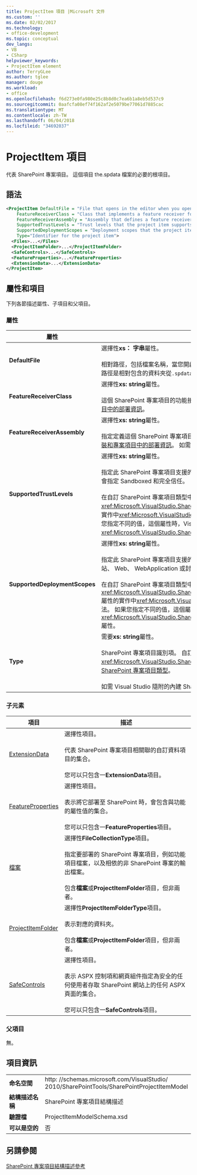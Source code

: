 ```yaml
---
title: ProjectItem 項目 |Microsoft 文件
ms.custom: ''
ms.date: 02/02/2017
ms.technology:
- office-development
ms.topic: conceptual
dev_langs:
- VB
- CSharp
helpviewer_keywords:
- ProjectItem element
author: TerryGLee
ms.author: tglee
manager: douge
ms.workload:
- office
ms.openlocfilehash: f6d273e0fa980e25c8b8d0c7ea6b1a8eb5d537c9
ms.sourcegitcommit: 0aafcfa08ef74f162af2e5079be77061d7885cac
ms.translationtype: MT
ms.contentlocale: zh-TW
ms.lasthandoff: 06/04/2018
ms.locfileid: "34692037"
---
```

# <a name="projectitem-element"></a>ProjectItem 項目
  代表 SharePoint 專案項目。 這個項目 the.spdata 檔案的必要的根項目。  
  
## <a name="syntax"></a>語法  
  
```xml  
<ProjectItem DefaultFile = "File that opens in the editor when you open the project item"  
    FeatureReceiverClass = "Class that implements a feature receiver for the project item"  
    FeatureReceiverAssembly = "Assembly that defines a feature receiver for the project item"  
    SupportedTrustLevels = "Trust levels that the project item supports"  
    SupportedDeploymentScopes = "Deployment scopes that the project item supports"  
    Type="Identifier for the project item">  
  <Files>...</Files>  
  <ProjectItemFolder>...</ProjectItemFolder>  
  <SafeControls>...</SafeControls>  
  <FeatureProperties>...</FeatureProperties>  
  <ExtensionData>...</ExtensionData>  
</ProjectItem>  
```  
  
## <a name="attributes-and-elements"></a>屬性和項目  
 下列各節描述屬性、子項目和父項目。  
  
### <a name="attributes"></a>屬性  
  
|屬性|描述|  
|---------------|-----------------|  
|**DefaultFile**|選擇性**xs： 字串**屬性。<br /><br /> 相對路徑，包括檔案名稱，當您開啟 SharePoint 專案項目中的，會在 Visual Studio 編輯器中開啟的檔案**方案總管 中**。 路徑是相對包含的資料夾從`.spdata`檔案。|  
|**FeatureReceiverClass**|選擇性**xs: string**屬性。<br /><br /> 這個 SharePoint 專案項目的功能接收器類別完整限定的名稱。 如需功能接收器的詳細資訊，請參閱[提供封裝和專案項目中的部署資訊](../sharepoint/providing-packaging-and-deployment-information-in-project-items.md)。|  
|**FeatureReceiverAssembly**|選擇性**xs: string**屬性。<br /><br /> 指定定義這個 SharePoint 專案項目的功能接收器組件的完整限定的名稱。 如需功能接收器的詳細資訊，請參閱[提供封裝和專案項目中的部署資訊](../sharepoint/providing-packaging-and-deployment-information-in-project-items.md)。 如需完整的組件名稱的詳細資訊，請參閱[組件名稱](/dotnet/framework/app-domains/assembly-names)。|  
|**SupportedTrustLevels**|選擇性**xs: string**屬性。<br /><br /> 指定此 SharePoint 專案項目支援的信任層級。 這個值可以是下列字串的其中之一： 沙箱，完全信任，或全部。 值 All 會指定 Sandboxed 和完全信任。<br /><br /> 在自訂 SharePoint 專案項目類型中，這個屬性的值會對應至值指派給<xref:Microsoft.VisualStudio.SharePoint.ISharePointProjectItemTypeDefinition.SupportedTrustLevels%2A>屬性的實作中<xref:Microsoft.VisualStudio.SharePoint.ISharePointProjectItemTypeProvider.InitializeType%2A>方法。 如果您指定不同的值，這個屬性時，Visual Studio 會覆寫值，使它指定您在中指定的相同信任層級<xref:Microsoft.VisualStudio.SharePoint.ISharePointProjectItemTypeDefinition.SupportedTrustLevels%2A>屬性。|  
|**SupportedDeploymentScopes**|選擇性**xs: string**屬性。<br /><br /> 指定此 SharePoint 專案項目支援的部署範圍。 這個值是以逗號分隔的字串，包含一或多個下列字串： 伺服器陣列、 網站、 Web、 WebApplication 或封裝。 例如：`Web, Site`<br /><br /> 在自訂 SharePoint 專案項目類型中，這個屬性的值會對應至值指派給<xref:Microsoft.VisualStudio.SharePoint.ISharePointProjectItemTypeDefinition.SupportedDeploymentScopes%2A>屬性的實作中<xref:Microsoft.VisualStudio.SharePoint.ISharePointProjectItemTypeProvider.InitializeType%2A>方法。 如果您指定不同的值，這個屬性時，Visual Studio 會覆寫值，使它指定您在中指定的相同信任層級<xref:Microsoft.VisualStudio.SharePoint.ISharePointProjectItemTypeDefinition.SupportedDeploymentScopes%2A>屬性。|  
|**Type**|需要**xs: string**屬性。<br /><br /> SharePoint 專案項目識別項。 自訂 SharePoint 專案項目類型中的識別碼是您傳遞給字串<xref:Microsoft.VisualStudio.SharePoint.SharePointProjectItemTypeAttribute>。 如需詳細資訊，請參閱[如何： 定義 SharePoint 專案項目類型](../sharepoint/how-to-define-a-sharepoint-project-item-type.md)。<br /><br /> 如需 Visual Studio 隨附的內建 SharePoint 專案項目識別碼的清單，請參閱[擴充 SharePoint 專案項目](../sharepoint/extending-sharepoint-project-items.md)。|  
  
### <a name="child-elements"></a>子元素  
  
|項目|描述|  
|-------------|-----------------|  
|[ExtensionData](../sharepoint/extensiondata-element.md)|選擇性項目。<br /><br /> 代表 SharePoint 專案項目相關聯的自訂資料項目的集合。<br /><br /> 您可以只包含一**ExtensionData**項目。|  
|[FeatureProperties](../sharepoint/featureproperties-element.md)|選擇性項目。<br /><br /> 表示將它部署至 SharePoint 時，會包含與功能的屬性值的集合。<br /><br /> 您可以只包含一**FeatureProperties**項目。|  
|[檔案](../sharepoint/files-element.md)|選擇性**FileCollectionType**項目。<br /><br /> 指定要部署的 SharePoint 專案項目，例如功能項目檔案，以及相依的非 SharePoint 專案的輸出檔案。<br /><br /> 包含**檔案**或**ProjectItemFolder**項目，但非兩者。|  
|[ProjectItemFolder](../sharepoint/projectitemfolder-element.md)|選擇性**ProjectItemFolderType**項目。<br /><br /> 表示對應的資料夾。<br /><br /> 包含**檔案**或**ProjectItemFolder**項目，但非兩者。|  
|[SafeControls](../sharepoint/safecontrols-element.md)|選擇性項目。<br /><br /> 表示 ASPX 控制項和網頁組件指定為安全的任何使用者存取 SharePoint 網站上的任何 ASPX 頁面的集合。<br /><br /> 您可以只包含一**SafeControls**項目。|  
  
### <a name="parent-elements"></a>父項目  
 無。  
  
## <a name="element-information"></a>項目資訊  
  
|||  
|-|-|  
|**命名空間**|http<nolink>: //schemas.microsoft.com/VisualStudio/<br>2010/SharePointTools/SharePointProjectItemModel|  
|**結構描述名稱**|SharePoint 專案項目結構描述|  
|**驗證檔**|ProjectItemModelSchema.xsd|  
|**可以是空的**|否|  
  
## <a name="see-also"></a>另請參閱  
 [SharePoint 專案項目結構描述參考](../sharepoint/sharepoint-project-item-schema-reference.md)  
  
  